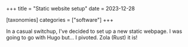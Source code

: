 +++
title = "Static website setup"
date = 2023-12-28

[taxonomies]
categories = ["software"]
+++

In a casual switchup, I've decided to set up a new static webpage. I was going to go with Hugo but... I pivoted. Zola (Rust) it is!
